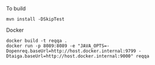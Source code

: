 


To build 
```
mvn install -DSkipTest
```

Docker
```
docker build -t reqqa .
docker run -p 8089:8089 -e "JAVA_OPTS=-Dopenreq.baseUrl=http://host.docker.internal:9799 -Dtaiga.baseUrl=http://host.docker.internal:9000" reqqa
```

